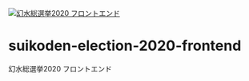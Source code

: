 [![幻水総選挙2020 フロントエンド](https://github.com/true-runes/suikoden-election-2020-frontend/actions/workflows/config.yml/badge.svg?branch=main)](https://github.com/true-runes/suikoden-election-2020-frontend/actions/workflows/config.yml)

# suikoden-election-2020-frontend
幻水総選挙2020 フロントエンド
